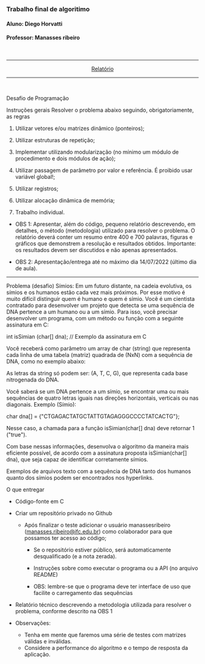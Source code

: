 ### Trabalho final de algoritimo
#### Aluno: Diego Horvatti
#### Professor: Manasses ribeiro

<br/>
<center>
<a href="./relatorio.md"><hr/>Relatório<hr/></a>
</center>
<br/>

Desafio de Programação

Instruções gerais
Resolver o problema abaixo seguindo, obrigatoriamente, as regras

  1) Utilizar vetores e/ou matrizes dinâmico (ponteiros);

  2) Utilizar estruturas de repetição;

  3) Implementar utilizando modularização (no mínimo um módulo de procedimento e dois módulos de ação);

  4) Utilizar passagem de parâmetro por valor e referência. É proibido usar variável global!;

  5) Utilizar registros;

  6) Utilizar alocação dinâmica de memória;

  7) Trabalho individual.


* OBS 1: Apresentar, além do código, pequeno relatório descrevendo, em detalhes, o método (metodologia) utilizado para resolver o problema. O relatório deverá conter um resumo entre 400 e 700 palavras, figuras e gráficos que demonstrem a resolução e resultados obtidos. Importante: os resultados devem ser discutidos e não apenas apresentados.

* OBS 2: Apresentação/entrega até no máximo dia 14/07/2022 (último dia de aula).


<hr/>

Problema (desafio) Símios:
Em um futuro distante, na cadeia evolutiva, os símios e os humanos estão cada vez mais próximos. Por esse motivo é muito difícil distinguir quem é humano e quem é símio. Você é um cientista contratado para desenvolver um projeto que detecta se uma sequência de DNA pertence a um humano ou a um símio. Para isso, você precisar desenvolver um programa, com um método ou função com a seguinte assinatura em C:

int isSimian (char[] dna); // Exemplo da assinatura em C


Você receberá como parâmetro um array de char (string) que representa cada linha de uma tabela (matriz) quadrada de (NxN) com a sequência de DNA, como no exemplo abaixo:


As letras da string só podem ser: (A, T, C, G), que representa cada base nitrogenada do DNA.

Você saberá se um DNA pertence a um símio, se encontrar uma ou mais sequências de quatro letras iguais nas direções horizontais, verticais ou nas diagonais. Exemplo (Símio):

char dna[] = {"CTGAGACTATGCTATTGTAGAGGGCCCCTATCACTG"};


Nesse caso, a chamada para a função isSimian(char[] dna) deve retornar 1 ("true").


Com base nessas informações, desenvolva o algoritmo da maneira mais eficiente possível, de acordo com a assinatura proposta isSimian(char[] dna), que seja capaz de identificar corretamente símios.

Exemplos de arquivos texto com a sequência de DNA tanto dos humanos quanto dos símios podem ser encontrados nos hyperlinks.


O que entregar
  - Código-fonte em C
  - Criar um repositório privado no Github
    * Após finalizar o teste adicionar o usuário manassesribeiro (manasses.ribeiro@ifc.edu.br) como colaborador para que possamos ter acesso ao código;

      * Se o repositório estiver público, será automaticamente desqualificado (e a nota zerada).

      * Instruções sobre como executar o programa ou a API (no arquivo README)

      * OBS: lembre-se que o programa deve ter interface de uso que facilite o carregamento das sequências

  - Relatório técnico descrevendo a metodologia utilizada para resolver o problema, conforme descrito na OBS 1


- Observações:
  * Tenha em mente que faremos uma série de testes com matrizes válidas e inválidas.
  * Considere a performance do algoritmo e o tempo de resposta da aplicação.